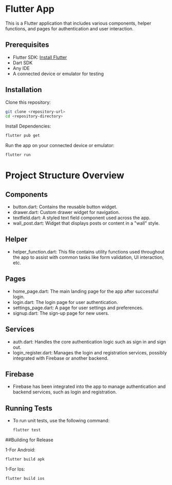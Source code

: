 # Flutter App

This is a Flutter application that includes various components, helper functions, and pages for authentication and user interaction.

## Prerequisites
- Flutter SDK: [Install Flutter](https://flutter.dev/docs/get-started/install)
- Dart SDK
- Any IDE
- A connected device or emulator for testing

## Installation

Clone this repository:

```bash
git clone <repository-url>
cd <repository-directory>
```

Install Dependencies:
```bash
flutter pub get
```
Run the app on your connected device or emulator:
```bash
flutter run
```

# Project Structure Overview

## Components
- button.dart: Contains the reusable button widget.
- drawer.dart: Custom drawer widget for navigation.
- textfield.dart: A styled text field component used across the app.
- wall_post.dart: Widget that displays posts or content in a "wall" style.

## Helper
- helper_function.dart: This file contains utility functions used throughout the app to assist with common tasks like form validation, UI interaction, etc.

## Pages
- home_page.dart: The main landing page for the app after successful login.
- login.dart: The login page for user authentication.
- settings_page.dart: A page for user settings and preferences.
- signup.dart: The sign-up page for new users.

## Services
- auth.dart: Handles the core authentication logic such as sign in and sign out.
- login_register.dart: Manages the login and registration services, possibly integrated with Firebase or another backend.

## Firebase
- Firebase has been integrated into the app to manage authentication and backend services, such as login and registration.


## Running Tests
- To run unit tests, use the following command:
  ```bash
  flutter test
  ```

##Building for Release

1-For Android:
  ```bash
  flutter build apk
  ```

1-For Ios:
  ```bash
  flutter build ios
  ```



